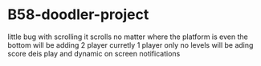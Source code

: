 # B58-doodler-project
little bug with scrolling it scrolls no matter where the platform is even the bottom 
will be adding 2 player curretly 1 player only no levels 
will be ading score deis play and dynamic on screen notifications 
